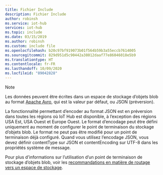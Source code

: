 ```yaml
---
title: Fichier Include
description: Fichier Include
author: robinsh
ms.service: iot-hub
services: iot-hub
ms.topic: include
ms.date: 03/15/2019
ms.author: robinsh
ms.custom: include file
ms.openlocfilehash: b20c97bf919073b01f564b59b3a55eccb7614005
ms.sourcegitcommit: 829d951d5c90442a38012daaf77e86046018e5b9
ms.translationtype: HT
ms.contentlocale: fr-FR
ms.lasthandoff: 10/09/2020
ms.locfileid: "89042828"
---
```

<!-- This is the note explaining about the avro and json formats when routing to blob storage. -->
> [!NOTE]
> Les données peuvent être écrites dans un espace de stockage d’objets blob au format [Apache Avro](https://avro.apache.org/), qui est la valeur par défaut, ou JSON (préversion). 
>    
> La fonctionnalité permettant d’encoder au format JSON est en préversion dans toutes les régions où IoT Hub est disponible, à l’exception des régions USA Est, USA Ouest et Europe Ouest. Le format d’encodage peut être défini uniquement au moment de configurer le point de terminaison du stockage d’objets blob. Le format ne peut pas être modifié pour un point de terminaison déjà configuré. Quand vous utilisez l’encodage JSON, vous devez définir contentType sur JSON et contentEncoding sur UTF-8 dans les propriétés système de message. 
>
> Pour plus d’informations sur l’utilisation d’un point de terminaison de stockage d’objets blob, voir les [recommandations en matière de routage vers un espace de stockage](../articles/iot-hub/iot-hub-devguide-messages-d2c.md#azure-storage-as-a-routing-endpoint).
>